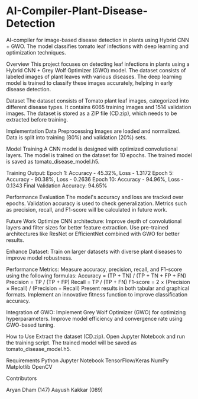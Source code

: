 # AI-Compiler-Plant-Disease-Detection
AI-compiler for image-based disease detection in plants using Hybrid CNN + GWO. The model classifies tomato leaf infections with deep learning and optimization techniques.


Overview
This project focuses on detecting leaf infections in plants using a Hybrid CNN + Grey Wolf Optimizer (GWO) model. The dataset consists of labeled images of plant leaves with various diseases. The deep learning model is trained to classify these images accurately, helping in early disease detection.

Dataset
The dataset consists of Tomato plant leaf images, categorized into different disease types. It contains 6065 training images and 1514 validation images. The dataset is stored as a ZIP file (CD.zip), which needs to be extracted before training.

Implementation
Data Preprocessing
Images are loaded and normalized.
Data is split into training (80%) and validation (20%) sets.

Model Training
A CNN model is designed with optimized convolutional layers.
The model is trained on the dataset for 10 epochs.
The trained model is saved as tomato_disease_model.h5.

Training Output:
Epoch 1: Accuracy - 45.32%, Loss - 1.3172
Epoch 5: Accuracy - 90.38%, Loss - 0.2636
Epoch 10: Accuracy - 94.96%, Loss - 0.1343
Final Validation Accuracy: 94.65%

Performance Evaluation
The model's accuracy and loss are tracked over epochs.
Validation accuracy is used to check generalization.
Metrics such as precision, recall, and F1-score will be calculated in future work.

Future Work
Optimize CNN architecture:
Improve depth of convolutional layers and filter sizes for better feature extraction.
Use pre-trained architectures like ResNet or EfficientNet combined with GWO for better results.

Enhance Dataset:
Train on larger datasets with diverse plant diseases to improve model robustness.

Performance Metrics:
Measure accuracy, precision, recall, and F1-score using the following formulas:
Accuracy = (TP + TN) / (TP + TN + FP + FN)
Precision = TP / (TP + FP)
Recall = TP / (TP + FN)
F1-score = 2 × (Precision × Recall) / (Precision + Recall)
Present results in both tabular and graphical formats.
Implement an innovative fitness function to improve classification accuracy.

Integration of GWO:
Implement Grey Wolf Optimizer (GWO) for optimizing hyperparameters.
Improve model efficiency and convergence rate using GWO-based tuning.

How to Use
Extract the dataset (CD.zip).
Open Jupyter Notebook and run the training script.
The trained model will be saved as tomato_disease_model.h5.

Requirements
Python
Jupyter Notebook
TensorFlow/Keras
NumPy
Matplotlib
OpenCV


Contributors

Aryan Dham (147)
Aayush Kakkar (089)
